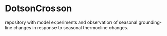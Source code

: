 # DotsonCrosson
repository with model experiments and observation of seasonal grounding-line changes in response to seasonal thermocline changes.
